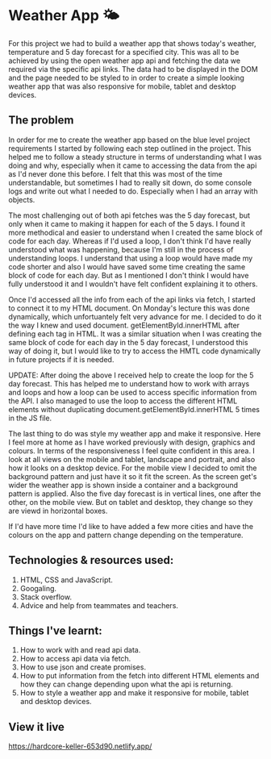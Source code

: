 # Weather App 🌤️

For this project we had to build a weather app that shows today's weather, temperature and 5 day forecast for a specified city. This was all to be achieved by using the open weather app api and fetching the data we required via the specific api links. The data had to be displayed in the DOM and the page needed to be styled to in order to create a simple looking weather app that was also responsive for mobile, tablet and desktop devices.  

## The problem
In order for me to create the weather app based on the blue level project requirements I started by following each step outlined in the project.
This helped me to follow a steady structure in terms of understanding what I was doing and why, especially when it came to accessing the data from the api as I'd never done this before. 
I felt that this was most of the time understandable, but sometimes I had to really sit down, do some console logs and write out what I needed to do. Especially when I had an array with objects. 

The most challenging out of both api fetches was the 5 day forecast, but only when it came to making it happen for each of the 5 days. I found it more methodical and easier to understand when I created the same block of code for each day. Whereas if I'd used a loop, I don't think I'd have really understood what was happening, because I'm still in the process of understanding loops. I understand that using a loop would have made my code shorter and also I would have saved some time creating the same block of code for each day. But as I mentioned I don't think I would have fully understood it and I wouldn't have felt confident explaining it to others.  

Once I'd accessed all the info from each of the api links via fetch, I started to connect it to my HTML document. On Monday's lecture this was done dynamically, which unfortuantely felt very advance for me. I decided to do it the way I knew and used document. getElementById.innerHTML after defining each tag in HTML. It was a similar situation when I was creating the same block of code for each day in the 5 day forecast, I understood this way of doing it, but I would like to try to access the HMTL code dynamically in future projects if it is needed.

UPDATE: After doing the above I received help to create the loop for the 5 day forecast. This has helped me to understand how to work with arrays and loops and how a loop can be used to access specific information from the API. I also managed to use the loop to access the different HTML elements without duplicating document.getElementById.innerHTML 5 times in the JS file.

The last thing to do was style my weather app and make it responsive. Here I feel more at home as I have worked previously with design, graphics and colours. In terms of the responsiveness I feel quite confident in this area. I look at all views on the mobile and tablet, landscape and portrait, and also how it looks on a desktop device. For the mobile view I decided to omit the background pattern and just have it so it fit the screen. As the screen get's wider the weather app is shown inside a container and a background pattern is applied. Also the five day forecast is in vertical lines, one after the other, on the mobile view. But on tablet and desktop, they change so they are viewd in horizontal boxes. 

If I'd have more time I'd like to have added a few more cities and have the colours on the app and pattern change depending on the temperature. 

## Technologies & resources used:
1. HTML, CSS and JavaScript.
2. Googaling.
3. Stack overflow.
5. Advice and help from teammates and teachers. 

## Things I've learnt:
1. How to work with and read api data.
2. How to access api data via fetch.
3. How to use json and create promises.
4. How to put information from the fetch into different HTML elements and how they can change depending upon what the api is returning. 
5. How to style a weather app and make it responsive for mobile, tablet and desktop devices. 

## View it live
https://hardcore-keller-653d90.netlify.app/
